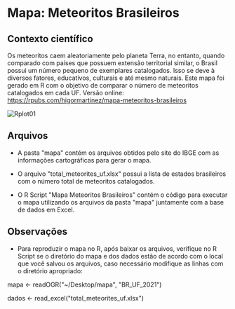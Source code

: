 # Mapa: Meteoritos Brasileiros

## Contexto científico 
Os meteoritos caem aleatoriamente pelo planeta Terra, no entanto, quando comparado com países que possuem extensão territorial similar, o Brasil possui um número pequeno de exemplares catalogados. Isso se deve à diversos fatores, educativos, culturais e até mesmo naturais. Este mapa foi gerado em R com o objetivo de comparar o número de meteoritos catalogados em cada UF. Versão online: https://rpubs.com/higormartinez/mapa-meteoritos-brasileiros


![Rplot01](https://github.com/higormartinezo/mapa-meteoritos-brasileiros/assets/73290985/f4af1d16-3f8e-42bd-89a0-959d4353c1fc)


## Arquivos 
- A pasta "mapa" contém os arquivos obtidos pelo site do IBGE com as informações cartográficas para gerar o mapa.
  
- O arquivo "total_meteorites_uf.xlsx" possui a lista de estados brasileiros com o número total de meteoritos catalogados.

- O R Script "Mapa Meteoritos Brasileiros" contém o código para executar o mapa utilizando os arquivos da pasta "mapa" juntamente com a base de dados em Excel. 

## Observações 
-  Para reproduzir o mapa no R, após baixar os arquivos, verifique no R Script se o diretório do mapa e dos dados estão de acordo com o local que você salvou os arquivos, caso necessário modifique as linhas com o diretório apropriado:

mapa <- readOGR("~/Desktop/mapa", "BR_UF_2021")

dados <- read_excel("total_meteorites_uf.xlsx")

